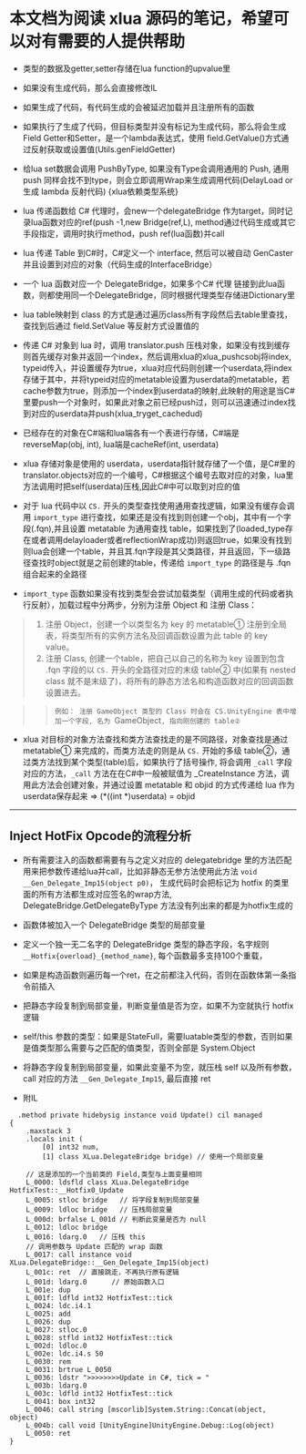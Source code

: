# 本文档为阅读 xlua 源码的笔记，希望可以对有需要的人提供帮助

- 类型的数据及getter,setter存储在lua function的upvalue里
- 如果没有生成代码，那么会直接修改IL
- 如果生成了代码，有代码生成的会被延迟加载并且注册所有的函数
- 如果执行了生成了代码，但目标类型并没有标记为生成代码，那么将会生成 Field Getter和Setter，是一个lambda表达式，使用 field.GetValue()方式通过反射获取或设置值(Utils.genFieldGetter)
- 给lua set数据会调用 PushByType, 如果没有Type会调用通用的 Push, 通用 push 同样会找不到type，则会立即调用Wrap来生成调用代码(DelayLoad or 生成 lambda 反射代码)   {xlua依赖类型系统}

- lua 传递函数给 C# 代理时，会new一个delegateBridge 作为target，同时记录lua函数对应的ref(push -1,new Bridge(ref,L), method通过代码生成或其它手段指定，调用时执行method，push ref(lua函数)并call

- lua 传递 Table 到C#时，C#定义一个 interface, 然后可以被自动 GenCaster并且设置到对应的对象（代码生成的InterfaceBridge）

- 一个 lua 函数对应一个 DelegateBridge，如果多个C# 代理 链接到此lua函数，则都使用同一个DelegateBridge，同时根据代理类型存储进Dictionary里

- lua table映射到 class 的方式是通过遍历class所有字段然后去table里查找，查找到后通过 field.SetValue 等反射方式设置值的

- 传递 C# 对象到 lua 时，调用 translator.push 压栈对象，如果没有找到缓存则首先缓存对象并返回一个index，然后调用xlua的xlua_pushcsobj将index, typeid传入，并设置缓存为true，xlua对应代码则创建一个userdata,将index存储于其中，并将typeid对应的metatable设置为userdata的metatable，若cache参数为true，则添加一个index到userdata的映射,此映射的用途是当C#里要push一个对象时，如果此对象之前已经push过，则可以迅速通过index找到对应的userdata并push(xlua_tryget_cachedud)

- 已经存在的对象在C#端和lua端各有一个表进行存储，C#端是reverseMap(obj, int), lua端是cacheRef(int, userdata)

- xlua 存储对象是使用的 userdata，userdata指针就存储了一个值，是C#里的translator.objects对应的一个编号，C#根据这个编号去取对应的对象，lua里方法调用时把self(userdata)压栈,因此C#中可以取到对应的值

- 对于 lua 代码中以 `CS.` 开头的类型查找使用通用查找逻辑，如果没有缓存会调用 `import_type` 进行查找，如果还是没有找到则创建一个obj，其中有一个字段(.fqn),并且设置 metatable 为通用查找 table，如果找到了(loaded_type存在或者调用delayloader或者reflectionWrap成功)则返回true，如果没有找到则lua会创建一个table，并且其.fqn字段是其父类路径，并且返回，下一级路径查找时object就是之前创建的table，传递给 `import_type` 的路径是与 .fqn 组合起来的全路径

- `import_type` 函数如果没有找到类型会尝试加载类型（调用生成的代码或者执行反射），加载过程中分两步，分别为注册 Object 和 注册 Class：

> 1. 注册 Object，创建一个以类型名为 key 的 metatable① 注册到全局表，将类型所有的实例方法名及回调函数设置为此 table 的 key value。
> 2. 注册 Class, 创建一个table，把自己以自己的名称为 key 设置到包含 .fqn 字段的以 `CS.` 开头的全路径对应的末级 table② 中(如果有 nested class 就不是末级了)，将所有的静态方法名和构造函数对应的回调函数设置进去。

>> `例如： 注册 GameObject 类型的 Class 时会在 CS.UnityEngine 表中增加一个字段, 名为 `GameObject`, 指向刚创建的 table②`

- xlua 对目标的对象方法查找和类方法查找走的是不同路径，对象查找是通过 metatable① 来完成的，而类方法走的则是从 `CS.` 开始的多级 table②，通过类方法找到某个类型(table)后，如果执行了括号操作, 将会调用 `_call` 字段对应的方法，`_call` 方法在在C#中一般被赋值为 _CreateInstance 方法，调用此方法会创建对象，并通过设置 metatable 和 objid 的方式传递给 lua 作为 userdata保存起来 => (*((int *)userdata) = objid
 

-----
## Inject HotFix Opcode的流程分析
- 所有需要注入的函数都需要有与之定义对应的 delegatebridge 里的方法匹配用来把参数传递给lua并call，比如非静态无参方法使用此方法 `void __Gen_Delegate_Imp15(object p0)`， 生成代码时会把标记为 hotfix 的类里面的所有方法都生成对应签名的wrap方法, DelegateBridge.GetDelegateByType 方法没有列出来的都是为hotfix生成的

- 函数体被加入一个 DelegateBridge 类型的局部变量

- 定义一个独一无二名字的 DelegateBridge 类型的静态字段，名字规则 `__Hotfix{overload}_{method_name}`, 每个函数最多支持100个重载，

- 如果是构造函数则遍历每一个ret，在之前都注入代码，否则在函数体第一条指令前插入

- 把静态字段复制到局部变量，判断变量值是否为空，如果不为空就执行 hotfix 逻辑

-  self/this 参数的类型：如果是StateFull，需要luatable类型的参数，否则如果是值类型那么需要与之匹配的值类型，否则全部是 System.Object

-  将静态字段复制到局部变量，如果此变量不为空，就压栈 self 以及所有参数，call 对应的方法 `__Gen_Delegate_Imp15`, 最后直接 ret
-  附IL
```
  .method private hidebysig instance void Update() cil managed
{
    .maxstack 3
    .locals init (
        [0] int32 num,
        [1] class XLua.DelegateBridge bridge) // 使用一个局部变量
    
    // 这是添加的一个当前类的 Field,类型与上面变量相同
    L_0000: ldsfld class XLua.DelegateBridge HotfixTest::__Hotfix0_Update
    L_0005: stloc bridge   // 将字段复制到局部变量
    L_0009: ldloc bridge   // 压栈局部变量
    L_000d: brfalse L_001d // 判断此变量是否为 null
    L_0012: ldloc bridge
    L_0016: ldarg.0   // 压栈 this
    // 调用参数与 Update 匹配的 wrap 函数
    L_0017: call instance void XLua.DelegateBridge::__Gen_Delegate_Imp15(object)
    L_001c: ret  // 直接跳走，不再执行原有逻辑
    L_001d: ldarg.0      // 原始函数入口
    L_001e: dup 
    L_001f: ldfld int32 HotfixTest::tick
    L_0024: ldc.i4.1 
    L_0025: add 
    L_0026: dup 
    L_0027: stloc.0 
    L_0028: stfld int32 HotfixTest::tick
    L_002d: ldloc.0 
    L_002e: ldc.i4.s 50
    L_0030: rem 
    L_0031: brtrue L_0050
    L_0036: ldstr ">>>>>>>>Update in C#, tick = "
    L_003b: ldarg.0 
    L_003c: ldfld int32 HotfixTest::tick
    L_0041: box int32
    L_0046: call string [mscorlib]System.String::Concat(object, object)
    L_004b: call void [UnityEngine]UnityEngine.Debug::Log(object)
    L_0050: ret 
}
```